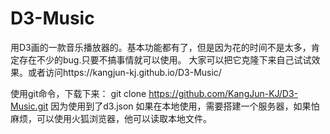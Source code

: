 # D3-Music
用D3画的一款音乐播放器的。基本功能都有了，但是因为花的时间不是太多，肯定存在不少的bug.只要不搞事情就可以使用。
大家可以把它克隆下来自己试试效果。或者访问https://kangjun-kj.github.io/D3-Music/


使用git命令，下载下来：
git clone https://github.com/KangJun-KJ/D3-Music.git
因为使用到了d3.json 如果在本地使用，需要搭建一个服务器，如果怕麻烦，可以使用火狐浏览器，他可以读取本地文件。
